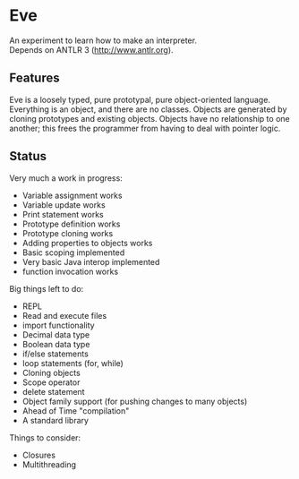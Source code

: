 Eve
====

An experiment to learn how to make an interpreter.<br>
Depends on ANTLR 3 (http://www.antlr.org).

Features
--------
Eve is a loosely typed, pure prototypal, pure object-oriented language. Everything is
an object, and there are no classes. Objects are generated by cloning prototypes and
existing objects. Objects have no relationship to one another; this frees the
programmer from having to deal with pointer logic.

Status
------

Very much a work in progress:

* Variable assignment works
* Variable update works
* Print statement works
* Prototype definition works
* Prototype cloning works
* Adding properties to objects works
* Basic scoping implemented
* Very basic Java interop implemented
* function invocation works

Big things left to do:

* REPL
* Read and execute files
* import functionality
* Decimal data type
* Boolean data type
* if/else statements
* loop statements (for, while)
* Cloning objects
* Scope operator
* delete statement
* Object family support (for pushing changes to many objects)
* Ahead of Time "compilation"
* A standard library

Things to consider:

* Closures
* Multithreading
